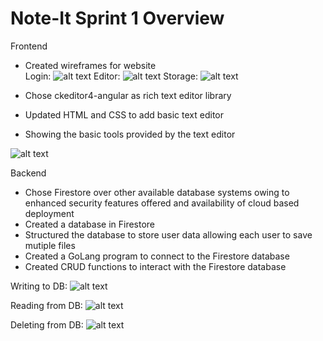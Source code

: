 # Note-It Sprint 1 Overview

Frontend

- Created wireframes for website <br>
Login:
![alt text](https://github.com/Praveena-H/SoftwareEngineering/blob/main/Demos/Login_Wireframe.png "Login")
Editor:
![alt text](https://github.com/Praveena-H/SoftwareEngineering/blob/main/Demos/Frontpage_Wireframe.png "Editor")
Storage:
![alt text](https://github.com/Praveena-H/SoftwareEngineering/blob/main/Demos/Storage_Wireframe.png "Storage")

- Chose ckeditor4-angular as rich text editor library
- Updated HTML and CSS to add basic text editor
- Showing the basic tools provided by the text editor

![alt text](https://github.com/Praveena-H/SoftwareEngineering/blob/main/Demos/Frontend_Demo.gif "Frontend")

Backend

- Chose Firestore over other available database systems owing to enhanced security features offered and availability of cloud based deployment
- Created a database in Firestore
- Structured the database to store user data allowing each user to save mutiple files
- Created a GoLang program to connect to the Firestore database
- Created CRUD functions to interact with the Firestore database

Writing to DB:
![alt text](https://github.com/Praveena-H/SoftwareEngineering/blob/main/Demos/writing.gif "Writing/Insertion")

Reading from DB:
![alt text](https://github.com/Praveena-H/SoftwareEngineering/blob/main/Demos/reading.gif "Reading")

Deleting from DB:
![alt text](https://github.com/Praveena-H/SoftwareEngineering/blob/main/Demos/deleting.gif "Deletion")


